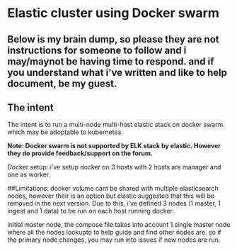 # Elastic cluster using Docker swarm


## Below is my brain dump, so please they are not instructions for someone to follow and i may/maynot be having time to respond. and if you understand what i've written and like to help document, be my guest.

## The intent
The intent is to run a multi-node multi-host elastic stack on docker swarm. which may be adoptable to kubernetes.

__Note: Docker swarm is not supported by ELK stack by elastic. However they do provide feedback/support on the forum.__

Docker setup: i've setup docker on 3 hosts with 2 hosts are manager and one as worker.

##Limitations:
  docker volume cant be shared with multiple elasticsearch nodes, however their is an option but elastic suggested that this will be removed in the next version. Due to this, i've defined 3 nodes (1 master, 1 ingest and 1 data) to be run on each host running docker.

initial master node, the compose file takes into account 1 single master node where all the nodes lookupto to help guide and find other nodes are. so if the primary node changes, you may run into issues if new nodes are run.


